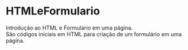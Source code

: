 # HTMLeFormulario
Introdução ao HTML e Formulário em uma página. <br>
São códigos iniciais em HTML para criação de um formulário em uma página.
